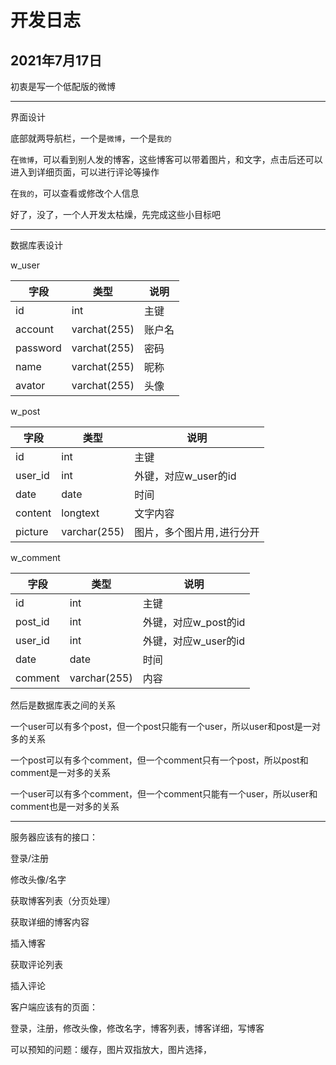 # 开发日志

## 2021年7月17日

初衷是写一个低配版的微博

---

界面设计

底部就两导航栏，一个是`微博`，一个是`我的`

在`微博`，可以看到别人发的博客，这些博客可以带着图片，和文字，点击后还可以进入到详细页面，可以进行评论等操作

在`我的`，可以查看或修改个人信息

好了，没了，一个人开发太枯燥，先完成这些小目标吧

---

数据库表设计

w_user

| 字段     | 类型         | 说明   |
| -------- | ------------ | ------ |
| id       | int          | 主键   |
| account  | varchat(255) | 账户名 |
| password | varchat(255) | 密码   |
| name     | varchat(255) | 昵称   |
| avator   | varchat(255) | 头像   |

w_post

| 字段    | 类型         | 说明                        |
| ------- | ------------ | --------------------------- |
| id      | int          | 主键                        |
| user_id | int          | 外键，对应w_user的id        |
| date    | date         | 时间                        |
| content | longtext     | 文字内容                    |
| picture | varchar(255) | 图片，多个图片用`,`进行分开 |

w_comment

| 字段    | 类型         | 说明                 |
| ------- | ------------ | -------------------- |
| id      | int          | 主键                 |
| post_id | int          | 外键，对应w_post的id |
| user_id | int          | 外键，对应w_user的id |
| date    | date         | 时间                 |
| comment | varchar(255) | 内容                 |

然后是数据库表之间的关系

一个user可以有多个post，但一个post只能有一个user，所以user和post是一对多的关系

一个post可以有多个comment，但一个comment只有一个post，所以post和comment是一对多的关系

一个user可以有多个comment，但一个comment只能有一个user，所以user和comment也是一对多的关系


---

服务器应该有的接口：

登录/注册

修改头像/名字

获取博客列表（分页处理）

获取详细的博客内容

插入博客

获取评论列表

插入评论

客户端应该有的页面：

登录，注册，修改头像，修改名字，博客列表，博客详细，写博客

可以预知的问题：缓存，图片双指放大，图片选择，
